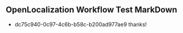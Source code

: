 ## OpenLocalization Workflow Test MarkDown
* dc75c940-0c97-4c6b-b58c-b200ad977ae9 thanks!

<!--HONumber=Jul16_HO2-->


